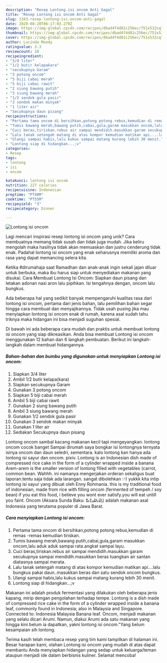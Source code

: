 ```yaml
---
description: "Resep Lontong isi oncom Anti Gagal"
title: "Resep Lontong isi oncom Anti Gagal"
slug: 1343-resep-lontong-isi-oncom-anti-gagal
date: 2020-08-20T06:17:03.270Z
image: https://img-global.cpcdn.com/recipes/dbad4f4d81c256ec/751x532cq70/lontong-isi-oncom-foto-resep-utama.jpg
thumbnail: https://img-global.cpcdn.com/recipes/dbad4f4d81c256ec/751x532cq70/lontong-isi-oncom-foto-resep-utama.jpg
cover: https://img-global.cpcdn.com/recipes/dbad4f4d81c256ec/751x532cq70/lontong-isi-oncom-foto-resep-utama.jpg
author: Lucinda Moody
ratingvalue: 3.3
reviewcount: 10
recipeingredient:
- "3/4 liter"
- "1/2 butir kelapakara"
- "secukupnya Garam"
- "3 potong oncom"
- "5 biji cabai merah"
- "5 biji cabai rawit"
- "2 siung bawang putih"
- "3 siung bawang merah"
- "1/2 sendok gula pasir"
- "3 sendok makan minyak"
- "1 liter air"
- "Secukupnya daun pisang"
recipeinstructions:
- "Pertama tama oncom di bersihkan,potong potong rebus,kemudian di remas -remas kemudian tiriskan."
- "Tumis bawang merah,bawang putih,cabai,gula,garam masukkan oncom,lalu aduk aduk sampai rata.angkat sampai layu."
- "Cuci beras,tiriskan.rebus air sampai mendidih.masukkan garam secukupnya sampai mendidih.masukkan beras tuangkan air santan diatasnya sampai merata."
- "Lalu tanak setengah matang di atas kompor kemudian matikan api....lalu bungkus pakai daun..masukkan beras dan satu sendok oncom bungkus."
- "Ulangi sampai habis,lalu kukus sampai matang kurang lebih 30 menit."
- "Lontong siap di hidangkan...;v"
categories:
- Resep
tags:
- lontong
- isi
- oncom

katakunci: lontong isi oncom 
nutrition: 227 calories
recipecuisine: Indonesian
preptime: "PT40M"
cooktime: "PT55M"
recipeyield: "3"
recipecategory: Dinner

---
```



![Lontong isi oncom](https://img-global.cpcdn.com/recipes/dbad4f4d81c256ec/751x532cq70/lontong-isi-oncom-foto-resep-utama.jpg)

Lagi mencari inspirasi resep lontong isi oncom yang unik? Cara membuatnya memang tidak susah dan tidak juga mudah. Jika keliru mengolah maka hasilnya tidak akan memuaskan dan justru cenderung tidak enak. Padahal lontong isi oncom yang enak seharusnya memiliki aroma dan rasa yang dapat memancing selera kita.

Ketika #dirumahaja saat Ramadhan dan anak-anak ingin sekali jajan diluar untuk berbuka, maka ibu harus siap untuk menyediakan makanan yang disukai. Cara Membuat Lontong Isi Oncom: Siapkan daun pisang dan letakan adonan nasi aron lalu pipihkan. Isi tengahnya dengan, oncom lalu bungkus.

Ada beberapa hal yang sedikit banyak mempengaruhi kualitas rasa dari lontong isi oncom, pertama dari jenis bahan, lalu pemilihan bahan segar hingga cara membuat dan menyajikannya. Tidak usah pusing jika mau menyiapkan lontong isi oncom enak di rumah, karena asal sudah tahu triknya maka hidangan ini bisa menjadi suguhan spesial.


Di bawah ini ada beberapa cara mudah dan praktis untuk membuat lontong isi oncom yang siap dikreasikan. Anda bisa membuat Lontong isi oncom menggunakan 12 bahan dan 6 langkah pembuatan. Berikut ini langkah-langkah dalam membuat hidangannya.

<!--inarticleads1-->

##### Bahan-bahan dan bumbu yang digunakan untuk menyiapkan Lontong isi oncom:

1. Siapkan 3/4 liter
1. Ambil 1/2 butir kelapa(kara)
1. Siapkan secukupnya Garam
1. Gunakan 3 potong oncom
1. Siapkan 5 biji cabai merah
1. Ambil 5 biji cabai rawit
1. Gunakan 2 siung bawang putih
1. Ambil 3 siung bawang merah
1. Gunakan 1/2 sendok gula pasir
1. Gunakan 3 sendok makan minyak
1. Gunakan 1 liter air
1. Sediakan Secukupnya daun pisang


Lontong oncom sambal kacang makanan kecil tapi mengeyangkan. lontong oncom cocok banget Sampai dirumah saya bongkar isi lontongnya ternyata isinya oncom dan daun seledri, sementara. kalo lontong kan hanya ada lontong isi sayur dan oncom. pixiv. Lontong is an Indonesian dish made of compressed rice cake in the form of a cylinder wrapped inside a banana Arem-arem is the smaller version of lontong filled with vegetables (carrot, common bean. Wahhh. ini namanya mengerjakan orderan sekaligus buat laporan.tentu saja tidak ada larangan. sangat dibolehkan :-) yukkk kita intip lontong isi sayur yang dibuat oleh Enny Rohmania. this is my traditional food of indonesian, made from rice with filling oncom (fermented of tempeh / soy bean) if you eat this food, i believe you wont ever satisfy.you will eat untill you faint. Oncom (Aksara Sunda Baku: ᮇᮔ᮪ᮎᮧᮙ᮪) adalah makanan asal Indonesia yang terutama populer di Jawa Barat. 

<!--inarticleads2-->

##### Cara menyiapkan Lontong isi oncom:

1. Pertama tama oncom di bersihkan,potong potong rebus,kemudian di remas -remas kemudian tiriskan.
1. Tumis bawang merah,bawang putih,cabai,gula,garam masukkan oncom,lalu aduk aduk sampai rata.angkat sampai layu.
1. Cuci beras,tiriskan.rebus air sampai mendidih.masukkan garam secukupnya sampai mendidih.masukkan beras tuangkan air santan diatasnya sampai merata.
1. Lalu tanak setengah matang di atas kompor kemudian matikan api....lalu bungkus pakai daun..masukkan beras dan satu sendok oncom bungkus.
1. Ulangi sampai habis,lalu kukus sampai matang kurang lebih 30 menit.
1. Lontong siap di hidangkan...;v


Makanan ini adalah produk fermentasi yang dilakukan oleh beberapa jenis kapang, mirip dengan pengolahan terhadap tempe. Lontong is a dish made of compressed rice cake in the form of a cylinder wrapped inside a banana leaf, commonly found in Indonesia; also in Malaysia and Singapore. Connected to: Indonesia Malaysia Banana leaf. Oncom, menjadi makanan yang selalu dicari Arumi. Namun, diakui Arumi ada satu makanan yang hingga kini belum ia dapatkan, yakni lontong isi oncom.&#34;Yang belum kesampaian sih lontong. 

Terima kasih telah membaca resep yang tim kami tampilkan di halaman ini. Besar harapan kami, olahan Lontong isi oncom yang mudah di atas dapat membantu Anda menyiapkan hidangan yang sedap untuk keluarga/teman ataupun menjadi ide dalam berbisnis kuliner. Selamat mencoba!
